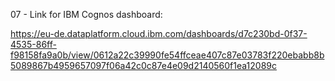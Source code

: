 07 - Link for IBM Cognos dashboard:

https://eu-de.dataplatform.cloud.ibm.com/dashboards/d7c230bd-0f37-4535-86ff-f98158fa9a0b/view/0612a22c39990fe54ffceae407c87e03783f220ebabb8b5089867b4959657097f06a42c0c87e4e09d2140560f1ea12089c
